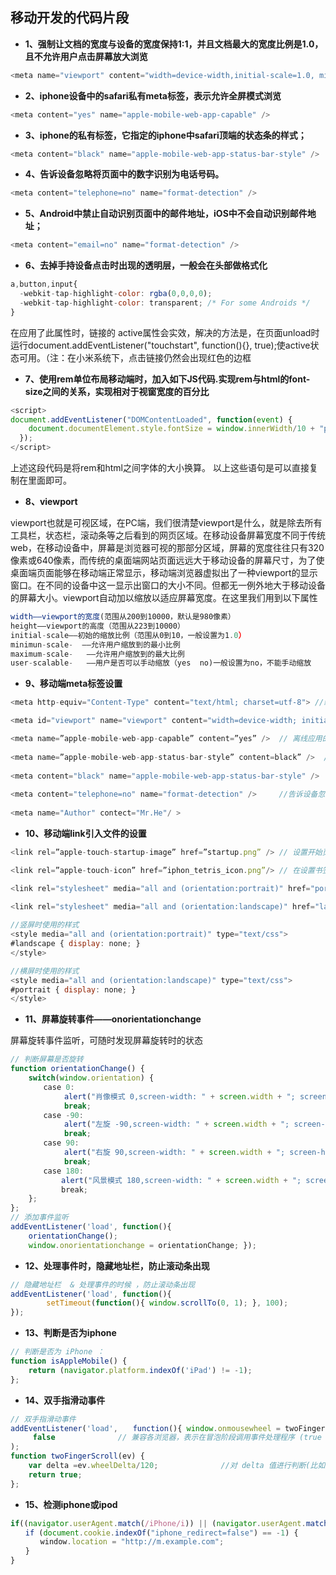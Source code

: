 ## 移动开发的代码片段


+ **1、强制让文档的宽度与设备的宽度保持1:1，并且文档最大的宽度比例是1.0，且不允许用户点击屏幕放大浏览**

```js
<meta name="viewport" content="width=device-width,initial-scale=1.0, minimum-scale=1.0, maximum-scale=1.0, user-scalable=no"/>
```

+ **2、iphone设备中的safari私有meta标签，表示允许全屏模式浏览**

```js
<meta content="yes" name="apple-mobile-web-app-capable" />
```

+ **3、iphone的私有标签，它指定的iphone中safari顶端的状态条的样式；**

```js
<meta content="black" name="apple-mobile-web-app-status-bar-style" />
```

+ **4、告诉设备忽略将页面中的数字识别为电话号码。**

```js
<meta content="telephone=no" name="format-detection" />
```

+ **5、Android中禁止自动识别页面中的邮件地址，iOS中不会自动识别邮件地址；**

```js
<meta content="email=no" name="format-detection" />
```

+ **6、去掉手持设备点击时出现的透明层，一般会在头部做格式化**

```js
a,button,input{
  -webkit-tap-highlight-color: rgba(0,0,0,0);
  -webkit-tap-highlight-color: transparent; /* For some Androids */
}
```

在应用了此属性时，链接的 active属性会实效，解决的方法是，在页面unload时运行document.addEventListener("touchstart", function(){}, true);使active状态可用。（注：在小米系统下，点击链接仍然会出现红色的边框

+ **7、使用rem单位布局移动端时，加入如下JS代码.实现rem与html的font-size之间的关系，实现相对于视窗宽度的百分比**

```js
<script>
document.addEventListener("DOMContentLoaded", function(event) {
    document.documentElement.style.fontSize = window.innerWidth/10 + "px";
  });
</script>
```

上述这段代码是将rem和html之间字体的大小换算。
以上这些语句是可以直接复制在<head>里面即可。

+ **8、viewport**

viewport也就是可视区域，在PC端，我们很清楚viewport是什么，就是除去所有工具栏，状态栏，滚动条等之后看到的网页区域。在移动设备屏幕宽度不同于传统web，在移动设备中，屏幕是浏览器可视的那部分区域，屏幕的宽度往往只有320像素或640像素，而传统的桌面端网站页面远远大于移动设备的屏幕尺寸，为了使桌面端页面能够在移动端正常显示，移动端浏览器虚拟出了一种viewport的显示窗口。在不同的设备中这一显示出窗口的大小不同。但都无一例外地大于移动设备的屏幕大小。viewport自动加以缩放以适应屏幕宽度。在这里我们用到以下属性

```js
width——viewport的宽度(范围从200到10000，默认是980像素）
height——viewport的高度（范围从223到10000）
initial-scale——初始的缩放比例（范围从0到10，一般设置为1.0）
minimun-scale-  ——允许用户缩放到的最小比例
maximum-scale-   ——允许用户缩放到的最大比例
user-scalable-   ——用户是否可以手动缩放（yes  no)一般设置为no，不能手动缩放
```

+ **9、移动端meta标签设置**

```js
<meta http-equiv="Content-Type" content="text/html; charset=utf-8">	//编码

<meta id="viewport" name="viewport" content="width=device-width; initial-scale=1.0;maximum-scale=1.0; user-scalable=no;"/>

<meta name=”apple-mobile-web-app-capable” content=”yes” />  // 离线应用的另一个技巧	
	
<meta name=”apple-mobile-web-app-status-bar-style” content=black” />  // 隐藏状态栏	
	
<meta content="black" name="apple-mobile-web-app-status-bar-style" />	//指定的iphone中safari顶端的状态条的样式    
    
<meta content="telephone=no" name="format-detection" />		//告诉设备忽略将页面中的数字识别为电话号码	
	
<meta name="Author" contect="Mr.He"/ >
```

+ **10、移动端link引入文件的设置**

```js
<link rel=”apple-touch-startup-image” href=”startup.png” /> // 设置开始页面图片

<link rel=”apple-touch-icon” href=”iphon_tetris_icon.png”/> // 在设置书签的时候可以显示好看的图标

<link rel="stylesheet" media="all and (orientation:portrait)" href="portrait.css">	// 肖像模式样式	
	
<link rel="stylesheet" media="all and (orientation:landscape)" href="landscape.css"   // 风景模式样式

//竖屏时使用的样式 
<style media="all and (orientation:portrait)" type="text/css">
#landscape { display: none; }
</style>

//横屏时使用的样式 
<style media="all and (orientation:landscape)" type="text/css">
#portrait { display: none; }
</style>
```

+ **11、屏幕旋转事件——onorientationchange**

屏幕旋转事件监听，可随时发现屏幕旋转时的状态

```js
// 判断屏幕是否旋转
function orientationChange() { 
	switch(window.orientation) { 
	　　case 0:  
			alert("肖像模式 0,screen-width: " + screen.width + "; screen-height:" + screen.height); 
			break; 
	　　case -90:  
			alert("左旋 -90,screen-width: " + screen.width + "; screen-height:" + screen.height); 
			break; 
	　　case 90:    
			alert("右旋 90,screen-width: " + screen.width + "; screen-height:" + screen.height); 
			break; 
	　　case 180:    
		　　alert("风景模式 180,screen-width: " + screen.width + "; screen-height:" + screen.height); 
		　　break; 
	};
};
// 添加事件监听 
addEventListener('load', function(){ 
	orientationChange(); 
	window.onorientationchange = orientationChange; });
```

+ **12、处理事件时，隐藏地址栏，防止滚动条出现**

```js
// 隐藏地址栏  & 处理事件的时候 ，防止滚动条出现
addEventListener('load', function(){ 
    	setTimeout(function(){ window.scrollTo(0, 1); }, 100); 
});
```

+ **13、判断是否为iphone**

```js
// 判断是否为 iPhone ： 
function isAppleMobile() { 
	return (navigator.platform.indexOf('iPad') != -1); 
};
```

+ **14、双手指滑动事件**

```js
// 双手指滑动事件
addEventListener('load',　　function(){ window.onmousewheel = twoFingerScroll;}, 
     false				// 兼容各浏览器，表示在冒泡阶段调用事件处理程序 (true 捕获阶段)
); 
function twoFingerScroll(ev) { 
	var delta =ev.wheelDelta/120;              //对 delta 值进行判断(比如正负) ，而后执行相应操作 
	return true; 
};
```

+ **15、检测iphone或ipod**

```js
if((navigator.userAgent.match(/iPhone/i)) || (navigator.userAgent.match(/iPod/i))) {
　　if (document.cookie.indexOf("iphone_redirect=false") == -1) {
　　　　window.location = "http://m.example.com";
　　}
}
```


